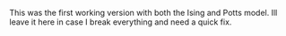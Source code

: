 This was the first working version with both the Ising and Potts model. Ill leave it here in case I break everything and need a quick fix.
